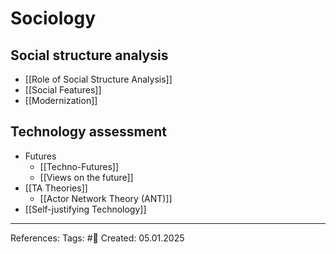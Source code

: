 # Sociology

## Social structure analysis

- [[Role of Social Structure Analysis]]
- [[Social Features]]
- [[Modernization]]

## Technology assessment

- Futures
	- [[Techno-Futures]]
	- [[Views on the future]]
- [[TA Theories]]
	- [[Actor Network Theory (ANT)]]
- [[Self-justifying Technology]]

---

References: 
Tags: #📑 
Created: 05.01.2025